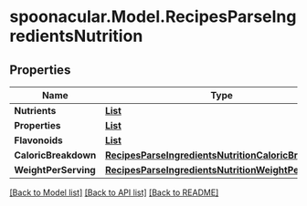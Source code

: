 # spoonacular.Model.RecipesParseIngredientsNutrition
## Properties

Name | Type | Description | Notes
------------ | ------------- | ------------- | -------------
**Nutrients** | [**List<RecipesParseIngredientsNutritionNutrients>**](RecipesParseIngredientsNutritionNutrients.md) |  | 
**Properties** | [**List<RecipesParseIngredientsNutritionProperties>**](RecipesParseIngredientsNutritionProperties.md) |  | 
**Flavonoids** | [**List<RecipesParseIngredientsNutritionProperties>**](RecipesParseIngredientsNutritionProperties.md) |  | 
**CaloricBreakdown** | [**RecipesParseIngredientsNutritionCaloricBreakdown**](RecipesParseIngredientsNutritionCaloricBreakdown.md) |  | 
**WeightPerServing** | [**RecipesParseIngredientsNutritionWeightPerServing**](RecipesParseIngredientsNutritionWeightPerServing.md) |  | 

[[Back to Model list]](../README.md#documentation-for-models) [[Back to API list]](../README.md#documentation-for-api-endpoints) [[Back to README]](../README.md)

